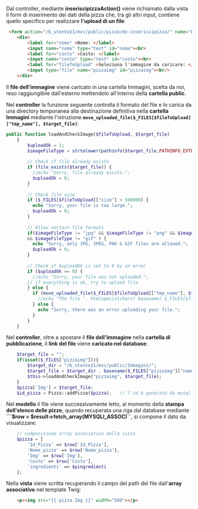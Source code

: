
Dal controller, mediante **inseriscipizzaAction()** viene richiamato dalla vista il form di inserimento dei dati della pizza che, tra gli altri input, contiene quello specifico per realizzare **l'upload di un file**:

```HTML
 <form action="/b_utente21/mvc/public/pizze/do-inseriscipizza/" name="Pizze_Form" method="post" enctype="multipart/form-data">
	<div>
		<label for="nome" >Nome: </label>
		<input name="nome" type="text" id="nome"><br>
		<label for="costo" >Costo: </label>
		<input name="costo" type="text" id="costo"><br>
		<label for="fileToUpload" >Seleziona l'immagine da caricare: </label>
		<input type="file" name="pizzaimg" id="pizzaimg"><br/>
	</div>

```

Il **file dell'immagine** viene caricato in una cartella Immagini, scelta da noi, reso raggiungibile dall'esterno mettendolo all'interno della **cartella public**.

Nel **controller** la funzione seguente controlla il formato del file e lo carica da una directory temporanea alla destinazione definitiva nella **cartella Immagini** mediante l'istruzione **```move_uploaded_file($_FILES[$fileToUpload]["tmp_name"], $target_file)```**:

```PHP
public function loadAndCheckImage($fileToUpload, $target_file)
    {
    	$uploadOk = 1;
        $imageFileType = strtolower(pathinfo($target_file,PATHINFO_EXTENSION));
        
    	// Check if file already exists
        if (file_exists($target_file)) {
          //echo "Sorry, file already exists.";
          $uploadOk = 0;
        }
        
        // Check file size
        if ($_FILES[$fileToUpload]["size"] > 500000) {
          echo "Sorry, your file is too large.";
          $uploadOk = 0;
        }
        
        // Allow certain file formats
        if($imageFileType != "jpg" && $imageFileType != "png" && $imageFileType != "jpeg"
        && $imageFileType != "gif" ) {
          echo "Sorry, only JPG, JPEG, PNG & GIF files are allowed.";
          $uploadOk = 0;
        }
        
        // Check if $uploadOk is set to 0 by an error
        if ($uploadOk == 0) {
          //echo "Sorry, your file was not uploaded.";
        // if everything is ok, try to upload file
        } else {
          if (move_uploaded_file($_FILES[$fileToUpload]["tmp_name"], $target_file)) {
            //echo "The file ". htmlspecialchars( basename( $_FILES[$fileToUpload]["name"])). " has been uploaded.";
          } else {
            echo "Sorry, there was an error uploading your file.";
          }
        }
    }
```

Nel **controller**, oltre a spostare il **file dell'immagine** nella **cartella di pubblicazione**, il **link del file** viene **caricato nel database**:
```PHP
	$target_file = "";
	if(isset($_FILES["pizzaimg"])){
		$target_dir = "/b_utente21/mvc/public/Immagini/";
		$target_file = $target_dir . basename($_FILES["pizzaimg"]["name"]);
		$this->loadAndCheckImage("pizzaimg", $target_file);
	}
	$pizza['Img'] = $target_file;
	$id_pizza = Pizza::addPizza($pizza);   // l'id è generato da mysql
```	

Nel **modello** il file viene successivamente letto, al momento della **stampa dell'elenco delle pizze**, quando
recuperata una riga dal database mediante **```$row = $result->fetch_array(MYSQLI_ASSOC)``**, si compone il dato da visualizzare:
```PHP
	// composizione array associativo della vista
	$pizza = [
		'Id_Pizza' => $row['Id_Pizza'],
		'Nome_pizza' => $row['Nome_pizza'],
		'Img' => $row['Img'],
		'Costo' => $row['Costo'],
		'ingredienti' => $pingredienti
	];
```	

Nella **vista** viene scritta recuperando il campo del path del file dall'**array associativo** nel template Twig:
```HTML	
	<p><img src="{{ pizza.Img }}" width="500"></p>
```
